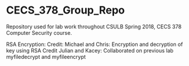 # CECS_378_Group_Repo
Repository used for lab work throughout CSULB Spring 2018,  CECS 378 Computer Security course.

RSA Encryption:
Credit: Michael and Chris: Encryption and decryption of key using RSA
Credit Julian and Kacey: Collaborated on previous lab myfiledecrypt and myfileencrypt
